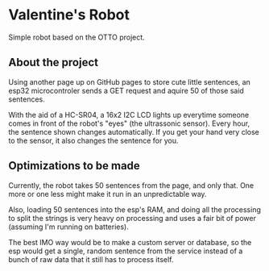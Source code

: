 
# Valentine's Robot

Simple robot based on the OTTO project.


## About the project

Using another page up on GitHub pages to store cute little sentences, an esp32 microcontroler sends a GET request and aquire 50 of those said sentences.

With the aid of a HC-SR04, a 16x2 I2C LCD lights up everytime someone comes in front of the robot's "eyes" (the ultrassonic sensor). Every hour, the sentence shown changes automatically.
If you get your hand very close to the sensor, it also changes the sentence for you.


## Optimizations to be made

Currently, the robot takes 50 sentences from the page, and only that. One more or one less might make it run in an unpredictable way.

Also, loading 50 sentences into the esp's RAM, and doing all the processing to split the strings is very heavy on processing and uses a fair bit of power (assuming I'm running on batteries).

The best IMO way would be to make a custom server or database, so the esp would get a single, random sentence from the service instead of a bunch of raw data that it still has to process itself.
